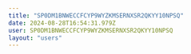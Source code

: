 ```yaml
---
title: "SP0DM1BNWECCFCYP9WYZKMSERNXSR2QKYY10NPSQ"
date: 2024-08-28T16:54:31.979Z
user: SP0DM1BNWECCFCYP9WYZKMSERNXSR2QKYY10NPSQ
layout: "users"
---
```

    